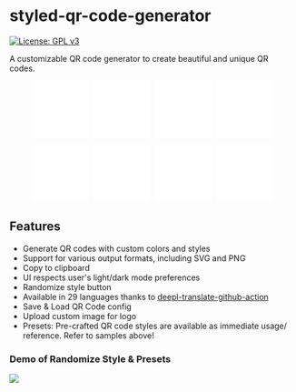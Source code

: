 # styled-qr-code-generator

[![License: GPL v3](https://img.shields.io/badge/License-GPLv3-blue.svg)](https://www.gnu.org/licenses/gpl-3.0)

A customizable QR code generator to create beautiful and unique QR codes.

<div style="display:flex; flex-direction:row; flex-wrap:wrap; justify-content:center; gap:8px;">
    <a href="https://github.com/lyqht"><img width="100" src="public/presets/lyqht.svg" /></a>
    <a href="https://www.padlet.com"><img width="100" src="public/presets/padlet.svg" /></a>
    <a href="https://www.uilicious.com">
    <img width="100" src="public/presets/uilicious.svg" />
    </a>
    <a href="https://www.supabase.com"><img width="100" src="public/presets/supabase-green.svg" /></a>
    <a href="https://www.vercel.com"><img width="100" src="public/presets/vercel-dark.svg" /></a>
    <a href="https://vuejs.org/"><img width="100" src="public/presets/vuejs.svg" /></a>
    <a href="https://vue-i18n.intlify.dev/"><img width="100" src="public/presets/vuei18n.svg" /></a>
    <a href="https://viteconf.org/"><img width="100" src="public/presets/viteconf2023.svg" /></a>
</div>

## Features

- Generate QR codes with custom colors and styles
- Support for various output formats, including SVG and PNG
- Copy to clipboard
- UI respects user's light/dark mode preferences
- Randomize style button
- Available in 29 languages thanks to [deepl-translate-github-action](https://github.com/lyqht/deepl-translate-github-action)
- Save & Load QR Code config
- Upload custom image for logo
- Presets: Pre-crafted QR code styles are available as immediate usage/ reference. Refer to samples above!

### Demo of Randomize Style & Presets

![](public/app_preview.gif)
